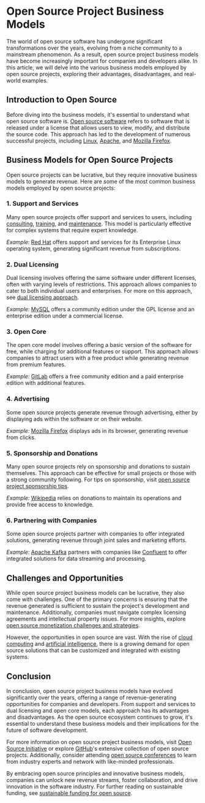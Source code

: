 # Open Source Project Business Models

The world of open source software has undergone significant transformations over the years, evolving from a niche community to a mainstream phenomenon. As a result, open source project business models have become increasingly important for companies and developers alike. In this article, we will delve into the various business models employed by open source projects, exploring their advantages, disadvantages, and real-world examples.

## Introduction to Open Source

Before diving into the business models, it's essential to understand what open source software is. [Open source software](https://opensource.org/) refers to software that is released under a license that allows users to view, modify, and distribute the source code. This approach has led to the development of numerous successful projects, including [Linux](https://www.linux.org/), [Apache](https://apache.org/), and [Mozilla Firefox](https://www.mozilla.org/en-US/firefox/).

## Business Models for Open Source Projects

Open source projects can be lucrative, but they require innovative business models to generate revenue. Here are some of the most common business models employed by open source projects:

### 1. **Support and Services**

Many open source projects offer support and services to users, including [consulting](https://www.redhat.com/en/services/consulting), [training](https://www.pluralsight.com/courses/open-source-fundamentals), and [maintenance](https://wwwCanonical.com/services/support). This model is particularly effective for complex systems that require expert knowledge.

*Example:* [Red Hat](https://www.redhat.com/) offers support and services for its Enterprise Linux operating system, generating significant revenue from subscriptions.

### 2. **Dual Licensing**

Dual licensing involves offering the same software under different licenses, often with varying levels of restrictions. This approach allows companies to cater to both individual users and enterprises. For more on this approach, see [dual licensing approach](https://www.license-token.com/wiki/dual-licensing-approach).

*Example:* [MySQL](https://www.mysql.com/) offers a community edition under the GPL license and an enterprise edition under a commercial license.

### 3. **Open Core**

The open core model involves offering a basic version of the software for free, while charging for additional features or support. This approach allows companies to attract users with a free product while generating revenue from premium features.

*Example:* [GitLab](https://about.gitlab.com/) offers a free community edition and a paid enterprise edition with additional features.

### 4. **Advertising**

Some open source projects generate revenue through advertising, either by displaying ads within the software or on their website.

*Example:* [Mozilla Firefox](https://www.mozilla.org/en-US/firefox/) displays ads in its browser, generating revenue from clicks.

### 5. **Sponsorship and Donations**

Many open source projects rely on sponsorship and donations to sustain themselves. This approach can be effective for small projects or those with a strong community following. For tips on sponsorship, visit [open source project sponsorship tips](https://www.license-token.com/wiki/open-source-project-sponsorship-tips).

*Example:* [Wikipedia](https://www.wikipedia.org/) relies on donations to maintain its operations and provide free access to knowledge.

### 6. **Partnering with Companies**

Some open source projects partner with companies to offer integrated solutions, generating revenue through joint sales and marketing efforts.

*Example:* [Apache Kafka](https://kafka.apache.org/) partners with companies like [Confluent](https://www.confluent.io/) to offer integrated solutions for data streaming and processing.

## Challenges and Opportunities

While open source project business models can be lucrative, they also come with challenges. One of the primary concerns is ensuring that the revenue generated is sufficient to sustain the project's development and maintenance. Additionally, companies must navigate complex licensing agreements and intellectual property issues. For more insights, explore [open source monetization challenges and strategies](https://www.license-token.com/wiki/open-source-monetization-challenges-and-strategies).

However, the opportunities in open source are vast. With the rise of [cloud computing](https://aws.amazon.com/what-is-cloud-computing/) and [artificial intelligence](https://en.wikipedia.org/wiki/Artificial_intelligence), there is a growing demand for open source solutions that can be customized and integrated with existing systems.

## Conclusion

In conclusion, open source project business models have evolved significantly over the years, offering a range of revenue-generating opportunities for companies and developers. From support and services to dual licensing and open core models, each approach has its advantages and disadvantages. As the open source ecosystem continues to grow, it's essential to understand these business models and their implications for the future of software development.

For more information on open source project business models, visit [Open Source Initiative](https://opensource.org/) or explore [GitHub](https://github.com/)'s extensive collection of open source projects. Additionally, consider attending [open source conferences](https://www.opensource.org/events) to learn from industry experts and network with like-minded professionals.

By embracing open source principles and innovative business models, companies can unlock new revenue streams, foster collaboration, and drive innovation in the software industry. For further reading on sustainable funding, see [sustainable funding for open source](https://www.license-token.com/wiki/sustainable-funding-for-open-source).
